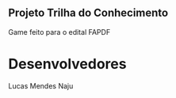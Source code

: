 ## Projeto Trilha do Conhecimento

Game feito para o edital FAPDF

# Desenvolvedores
Lucas Mendes
Naju
